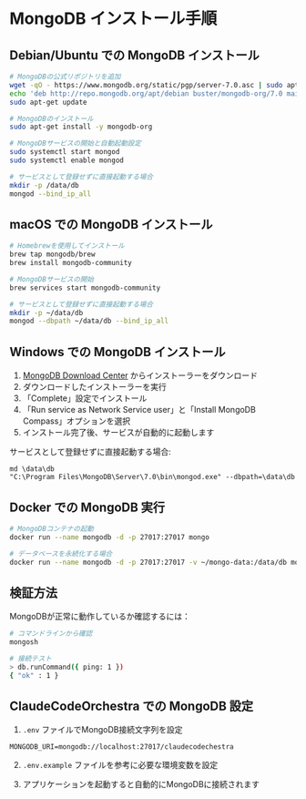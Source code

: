 # MongoDB インストール手順

## Debian/Ubuntu での MongoDB インストール

```bash
# MongoDBの公式リポジトリを追加
wget -qO - https://www.mongodb.org/static/pgp/server-7.0.asc | sudo apt-key add -
echo 'deb http://repo.mongodb.org/apt/debian buster/mongodb-org/7.0 main' | sudo tee /etc/apt/sources.list.d/mongodb-org-7.0.list
sudo apt-get update

# MongoDBのインストール
sudo apt-get install -y mongodb-org

# MongoDBサービスの開始と自動起動設定
sudo systemctl start mongod
sudo systemctl enable mongod

# サービスとして登録せずに直接起動する場合
mkdir -p /data/db
mongod --bind_ip_all
```

## macOS での MongoDB インストール

```bash
# Homebrewを使用してインストール
brew tap mongodb/brew
brew install mongodb-community

# MongoDBサービスの開始
brew services start mongodb-community

# サービスとして登録せずに直接起動する場合
mkdir -p ~/data/db
mongod --dbpath ~/data/db --bind_ip_all
```

## Windows での MongoDB インストール

1. [MongoDB Download Center](https://www.mongodb.com/try/download/community) からインストーラーをダウンロード
2. ダウンロードしたインストーラーを実行
3. 「Complete」設定でインストール
4. 「Run service as Network Service user」と「Install MongoDB Compass」オプションを選択
5. インストール完了後、サービスが自動的に起動します

サービスとして登録せずに直接起動する場合:
```
md \data\db
"C:\Program Files\MongoDB\Server\7.0\bin\mongod.exe" --dbpath=\data\db
```

## Docker での MongoDB 実行

```bash
# MongoDBコンテナの起動
docker run --name mongodb -d -p 27017:27017 mongo

# データベースを永続化する場合
docker run --name mongodb -d -p 27017:27017 -v ~/mongo-data:/data/db mongo
```

## 検証方法

MongoDBが正常に動作しているか確認するには：

```bash
# コマンドラインから確認
mongosh

# 接続テスト
> db.runCommand({ ping: 1 })
{ "ok" : 1 }
```

## ClaudeCodeOrchestra での MongoDB 設定

1. `.env` ファイルでMongoDB接続文字列を設定
```
MONGODB_URI=mongodb://localhost:27017/claudecodechestra
```

2. `.env.example` ファイルを参考に必要な環境変数を設定

3. アプリケーションを起動すると自動的にMongoDBに接続されます